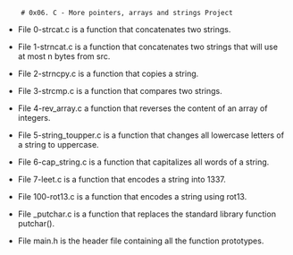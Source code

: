         # 0x06. C - More pointers, arrays and strings Project

* File 0-strcat.c is a function that concatenates two strings.

* File 1-strncat.c is a function that concatenates two strings that will use at most n bytes from src.

* File 2-strncpy.c is a function that copies a string.

* File 3-strcmp.c is a function that compares two strings.

* File 4-rev_array.c a function that reverses the content of an array of integers.

* File 5-string_toupper.c is a function that changes all lowercase letters of a string to uppercase.

* File 6-cap_string.c is a function that capitalizes all words of a string.

* File 7-leet.c is a function that encodes a string into 1337.

* File 100-rot13.c is a function that encodes a string using rot13.

* File _putchar.c is a function that replaces the standard library function putchar().

* File main.h is the header file containing all the function prototypes.
